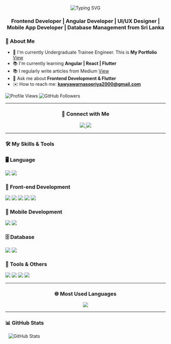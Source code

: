 
<p align="center">
  <img src="https://readme-typing-svg.herokuapp.com?font=Fira+Code&weight=600&size=24&duration=3000&pause=1000&color=0639f9&center=true&vCenter=true&width=600&lines=Hi,+I+am+Kawya+Warnasuriya;" alt="Typing SVG" />
</p>

### <p align="center">Frontend Developer | Angular Developer | UI/UX Designer | Mobile App Developer | Database Management from Sri Lanka </p>

### 🌟 About Me
- 💪 I'm currently Undergraduate Trainee Engineer. This is **My Portfolio** [View](https://kawyawarnasuriya.github.io/portfolio/)
- 📚 I'm currently learning **Angular | React | Flutter**
- 📚 I regularly write articles from Medium [View](https://medium.com/@kawi5570)
- 📱 Ask me about **Frontend Development & Flutter**
- ✉️ How to reach me: **kawyawarnasooriya2000@gmail.com**
  
<p align="left">
  <img src="https://komarev.com/ghpvc/?username=KawyaWarnasuriya&color=blue" alt="Profile Views"/>
  <img src="https://img.shields.io/github/followers/KawyaWarnasuriya?style=social" alt="GitHub Followers"/>
</p>

---

### <p align="center"> 👥 Connect with Me </p>
<p align="center">
  <a href="https://www.linkedin.com/in/kawyawarnasuriya">
    <img src="https://img.shields.io/badge/-LinkedIn-blue?style=flat-square&logo=linkedin"/>
  </a>
  <a href="https://github.com/kawyawarnasuriya">
    <img src="https://img.shields.io/badge/-GitHub-black?style=flat-square&logo=github"/>
  </a>
</p>

---

### <p align="left">🛠️ My Skills & Tools </p>
  ### 🖥️ Language  
<p align="left">
  <img src="https://img.shields.io/badge/-Java-007396?style=flat-square&logo=java"/>
  <img src="https://img.shields.io/badge/-Python-3776AB?style=flat-square&logo=python"/>
</p>

### 🎨 Front-end Development  
<p align="left">
  <img src="https://img.shields.io/badge/-HTML5-E34F26?style=flat-square&logo=html5&logoColor=white"/>
  <img src="https://img.shields.io/badge/-CSS3-1572B6?style=flat-square&logo=css3"/>
  <img src="https://img.shields.io/badge/-JavaScript-F7DF1E?style=flat-square&logo=javascript&logoColor=black"/>
  <img src="https://img.shields.io/badge/-Angular-DD0031?style=flat-square&logo=angular"/>
  <img src="https://img.shields.io/badge/-TypeScript-3178C6?style=flat-square&logo=typescript"/>
</p>

### 📱 Mobile Development  
<p align="left">
  <img src="https://img.shields.io/badge/-Flutter-02569B?style=flat-square&logo=flutter"/>
  <img src="https://img.shields.io/badge/-Dart-0175C2?style=flat-square&logo=dart"/>
</p>

### 🗄️ Database  
<p align="left">
  <img src="https://img.shields.io/badge/-Firebase-FFCA28?style=flat-square&logo=firebase"/>
  <img src="https://img.shields.io/badge/-MySQL-4479A1?style=flat-square&logo=mysql"/>
</p>

### 🔧 Tools & Others  
<p align="left">
  <img src="https://img.shields.io/badge/-Figma-F24E1E?style=flat-square&logo=figma"/>
  <img src="https://img.shields.io/badge/-Canva-00C4CC?style=flat-square&logo=canva"/>
  <img src="https://img.shields.io/badge/-NetBeans-1B6AC6?style=flat-square&logo=apache-netbeans-ide"/>
  <img src="https://img.shields.io/badge/-Spring%20Boot-6DB33F?style=flat-square&logo=spring-boot"/>
</p>


---

### <p align="center">🌐 Most Used Languages </p>
<p align="center">
  <img src="https://github-readme-stats.vercel.app/api/top-langs/?username=kawyawarnasuriya&layout=compact&theme=dark"/>
</p>

---
### 📊 GitHub Stats  
<p align="left">
  <img src="https://github-readme-stats.vercel.app/api?username=KawyaWarnasuriya&show_icons=true&theme=radical" alt="GitHub Stats" hspace="10"/>
</p>

